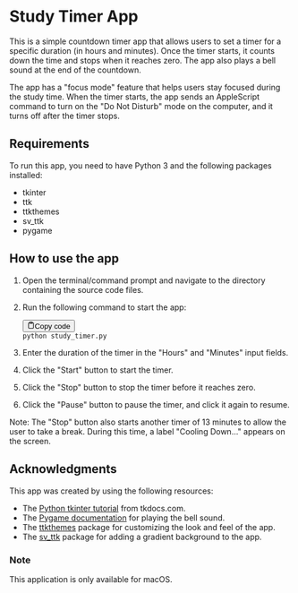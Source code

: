 <div class="markdown prose w-full break-words dark:prose-invert light"><h1>Study Timer App</h1><p>This is a simple countdown timer app that allows users to set a timer for a specific duration (in hours and minutes). Once the timer starts, it counts down the time and stops when it reaches zero. The app also plays a bell sound at the end of the countdown.</p><p>The app has a "focus mode" feature that helps users stay focused during the study time. When the timer starts, the app sends an AppleScript command to turn on the "Do Not Disturb" mode on the computer, and it turns off after the timer stops.</p><h2>Requirements</h2><p>To run this app, you need to have Python 3 and the following packages installed:</p><ul><li>tkinter</li><li>ttk</li><li>ttkthemes</li><li>sv_ttk</li><li>pygame</li></ul><h2>How to use the app</h2><ol><li><p>Open the terminal/command prompt and navigate to the directory containing the source code files.</p></li><li><p>Run the following command to start the app:</p><pre><div class="bg-black rounded-md mb-4"><div class="flex items-center relative text-gray-200 bg-gray-800 px-4 py-2 text-xs font-sans justify-between rounded-t-md"><button class="flex ml-auto gap-2"><svg stroke="currentColor" fill="none" stroke-width="2" viewBox="0 0 24 24" stroke-linecap="round" stroke-linejoin="round" class="h-4 w-4" height="1em" width="1em" xmlns="http://www.w3.org/2000/svg"><path d="M16 4h2a2 2 0 0 1 2 2v14a2 2 0 0 1-2 2H6a2 2 0 0 1-2-2V6a2 2 0 0 1 2-2h2"></path><rect x="8" y="2" width="8" height="4" rx="1" ry="1"></rect></svg>Copy code</button></div><div class="p-4 overflow-y-auto"><code class="!whitespace-pre hljs">python study_timer.py
</code></div></div></pre></li><li><p>Enter the duration of the timer in the "Hours" and "Minutes" input fields.</p></li><li><p>Click the "Start" button to start the timer.</p></li><li><p>Click the "Stop" button to stop the timer before it reaches zero.</p></li><li><p>Click the "Pause" button to pause the timer, and click it again to resume.</p></li></ol><p>Note: The "Stop" button also starts another timer of 13 minutes to allow the user to take a break. During this time, a label "Cooling Down..." appears on the screen.</p><h2>Acknowledgments</h2><p>This app was created by using the following resources:</p><ul><li>The <a href="https://tkdocs.com/tutorial/index.html" target="_new">Python tkinter tutorial</a> from tkdocs.com.</li><li>The <a href="https://www.pygame.org/docs/" target="_new">Pygame documentation</a> for playing the bell sound.</li><li>The <a href="https://ttkthemes.readthedocs.io/en/latest/index.html" target="_new">ttkthemes</a> package for customizing the look and feel of the app.</li><li>The <a href="https://pypi.org/project/sv-ttk/" target="_new">sv_ttk</a> package for adding a gradient background to the app.</li></ul></div>

<h3>Note</h3>
<p>This application is only available for macOS.</p>
